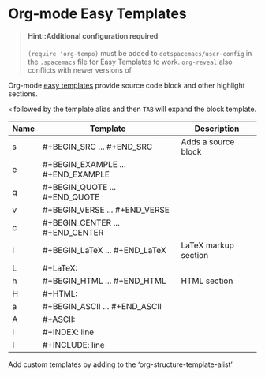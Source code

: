 # Org-mode Easy Templates

> #### Hint::Additional configuration required
> `(require 'org-tempo)` must be added to `dotspacemacs/user-config` in the `.spacemacs` file for Easy Templates to work.  `org-reveal` also conflicts with newer versions of

Org-mode [easy templates](https://www.gnu.org/software/emacs/manual/html_node/org/Easy-templates.html) provide source code block and other highlight sections.

`<` followed by the template alias and then `TAB` will expand the block template.

| Name | Template                          | Description          |
| ---  | ---                               | ---                  |
| s    | #+BEGIN_SRC ... #+END_SRC         | Adds a source block  |
| e    | #+BEGIN_EXAMPLE ... #+END_EXAMPLE |                      |
| q    | #+BEGIN_QUOTE ... #+END_QUOTE     |                      |
| v    | #+BEGIN_VERSE ... #+END_VERSE     |                      |
| c    | #+BEGIN_CENTER ... #+END_CENTER   |                      |
| l    | #+BEGIN_LaTeX ... #+END_LaTeX     | LaTeX markup section |
| L    | #+LaTeX:                          |                      |
| h    | #+BEGIN_HTML ... #+END_HTML       | HTML section         |
| H    | #+HTML:                           |                      |
| a    | #+BEGIN_ASCII ... #+END_ASCII     |                      |
| A    | #+ASCII:                          |                      |
| i    | #+INDEX: line                     |                      |
| I    | #+INCLUDE: line                   |                      |

Add custom templates by adding to the ‘org-structure-template-alist’
